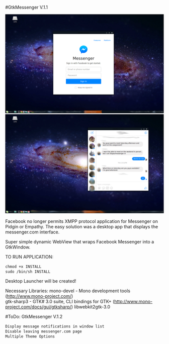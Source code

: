 #GtkMessenger V.1.1

![Alt text](/Screenshots/FrontPage.png?raw=true "Login Page")
![Alt text](/Screenshots/Condensed.png?raw=true "Square Page View")

Facebook no longer permits XMPP protocol application for Messenger on Pidgin or Empathy.
The easy solution was a desktop app that displays the messenger.com interface.

Super simple dynamic WebView that wraps Facebook Messenger into a GtkWindow.


TO RUN APPLICATION:
        
	chmod +x INSTALL
	sudo /bin/sh INSTALL 
	
Desktop Launcher will be created!

   Necessary Libraries:
              mono-devel                      - Mono development tools   (http://www.mono-project.com/)                       
              gtk-sharp3                      - GTK# 3.0 suite, CLI bindings for GTK+ (http://www.mono-project.com/docs/gui/gtksharp/)
	      libwebkit2gtk-3.0
  
#ToDo: GtkMessenger V.1.2

	Display message notifications in window list
	Disable leaving messenger.com page
	Multiple Theme Options
